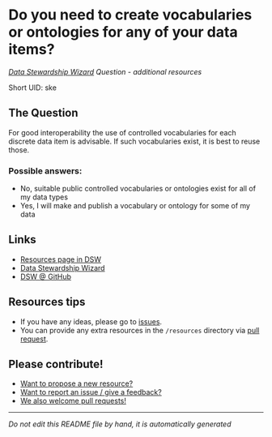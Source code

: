 # Do you need to create vocabularies or ontologies for any of your data items?

*[Data Stewardship Wizard] Question - additional resources*

Short UID: ske

## The Question

For good interoperability the use of controlled vocabularies for each discrete data item is advisable. If such vocabularies exist, it is best to reuse those.

### Possible answers:

  * No, suitable public controlled vocabularies or ontologies exist for all of my data types 
  * Yes, I will make and publish a vocabulary or ontology for some of my data 

## Links

  * [Resources page in DSW]
  * [Data Stewardship Wizard]
  * [DSW @ GitHub]


## Resources tips

  * If you have any ideas, please go to [issues].
  * You can provide any extra resources in the `/resources` directory via [pull request].

## Please contribute!

  * [Want to propose a new resource?](https://github.com/DSQResources/DSQ-ske/issues/new)
  * [Want to report an issue / give a feedback?](https://github.com/DSQResources/DSQ-ske/issues/new)
  * [We also welcome pull requests!](https://github.com/DSQResources/DSQ-ske/pulls)

----

*Do not edit this README file by hand, it is automatically generated*

[Data Stewardship Wizard]: https://dmp.fairdata.solutions
[Resources page in DSW]: https://dmp.fairdata.solutions/resources/ske
[DSW @ GitHub]: https://github.com/DataStewardshipWizard
[issues]: https://help.github.com/articles/about-issues/
[pull request]: https://help.github.com/articles/about-pull-requests/
